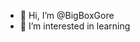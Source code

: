- 👋 Hi, I’m @BigBoxGore
- 👀 I’m interested in learning
<!---
BigBoxGore/BigBoxGore is a ✨ special ✨ repository because its `README.md` (this file) appears on your GitHub profile.
You can click the Preview link to take a look at your changes.
--->
